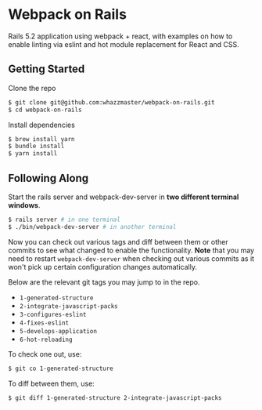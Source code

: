 # Webpack on Rails

Rails 5.2 application using webpack + react, with examples on how to enable
linting via eslint and hot module replacement for React and CSS.

## Getting Started

Clone the repo

```bash
$ git clone git@github.com:whazzmaster/webpack-on-rails.git
$ cd webpack-on-rails
```

Install dependencies

```bash
$ brew install yarn
$ bundle install
$ yarn install
```

## Following Along

Start the rails server and webpack-dev-server in **two different terminal windows**.

```bash
$ rails server # in one terminal
$ ./bin/webpack-dev-server # in another terminal
```

Now you can check out various tags and diff between them or other commits to
see what changed to enable the functionality. **Note** that you may need to
restart `webpack-dev-server` when checking out various commits as it won't
pick up certain configuration changes automatically.

Below are the relevant git tags you may jump to in the repo.

- `1-generated-structure`
- `2-integrate-javascript-packs`
- `3-configures-eslint`
- `4-fixes-eslint`
- `5-develops-application`
- `6-hot-reloading`

To check one out, use:

```bash
$ git co 1-generated-structure
```

To diff between them, use:

```bash
$ git diff 1-generated-structure 2-integrate-javascript-packs
```